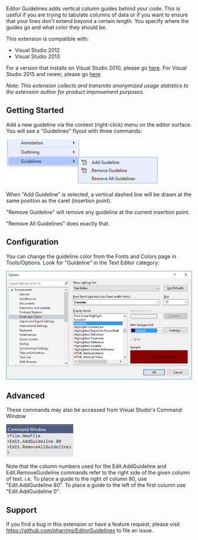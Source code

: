 Editor Guidelines adds vertical column guides behind your code. This is useful if you are trying to tabulate columns of data or if you want to ensure that your lines don't extend beyond a certain length. You specify where the guides go and what color they should be.

This extension is compatible with:
- Visual Studio 2012
- Visual Studio 2013

For a version that installs on Visual Studio 2010, please go [here](https://marketplace.visualstudio.com/items?itemName=PaulHarrington.EditorGuidelinesVS2010).
For Visual Studio 2015 and newer, please go [here](https://marketplace.visualstudio.com/items?itemName=PaulHarrington.EditorGuidelines)

_Note: This extension collects and transmits anonymized usage statistics to the extension author for product improvement purposes._

## Getting Started
Add a new guideline via the context (right-click) menu on the editor surface. You will see a "Guidelines" flyout with three commands:

![Context Menu](images/ContextMenu.png)

When "Add Guideline" is selected, a vertical dashed line will be drawn at the same position as the caret (insertion point).

"Remove Guideline" will remove any guideline at the current insertion point.

"Remove All Guidelines" does exactly that. 

## Configuration
You can change the guideline color from the Fonts and Colors page in Tools/Options. Look for "Guideline" in the Text Editor category:

![Fonts and Colors](images/FontsAndColors.png) 

## Advanced
These commands may also be accessed from Visual Studio's Command Window

![Command Window](images/CommandWindow.png)

Note that the column numbers used for the Edit.AddGuideline and Edit.RemoveGuideline commands refer to the right side of the given column of text. i.e. To place a guide to the right of column 80, use "Edit.AddGuideline 80". To place a guide to the left of the first column use "Edit.AddGuideline 0".

## Support
If you find a bug in this extension or have a feature request, please visit https://github.com/pharring/EditorGuidelines to file an issue.
